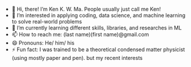 - 👋 Hi, there! I’m Ken K. W. Ma. People usually just call me Ken!
- 👀 I’m interested in applying coding, data science, and machine learning to solve real-world problems
- 🌱 I’m currently learning different skills, libraries, and researches in ML
- 📫 How to reach me: (last name)(first name)@gmail.com
- 😄 Pronouns: He/ him/ his
- ⚡ Fun fact: I was trained to be a theoretical condensed matter physicist (using mostly paper and pen). but my recent interests 

<!---
kenkwma/kenkwma is a ✨ special ✨ repository because its `README.md` (this file) appears on your GitHub profile.
You can click the Preview link to take a look at your changes.
--->
